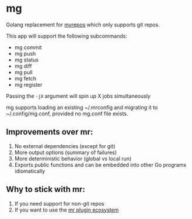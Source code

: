 # mg

Golang replacement for [myrepos](https://myrepos.branchable.com/) which only supports git repos.

This app will support the following subcommands:

- mg commit
- mg push
- mg status
- mg diff
- mg pull
- mg fetch
- mg register

Passing the `-jX` argument will spin up X jobs simultaneously

mg supports loading an existing ~/.mrconfig and migrating it to ~/.config/mg.conf, provided no mg.conf file exists.


## Improvements over mr:
1. No external dependencies (except for git) 
1. More output options (summary of failures)
1. More deterministic behavior (global vs local run)
1. Exports public functions and can be embedded into other Go programs idiomatically


## Why to stick with mr:
1. If you need support for non-git repos
1. If you want to use the [mr plugin ecosystem](https://myrepos.branchable.com/#:~:text=repos%20to%20myrepos-,related%20software,-garden%3A%20manage%20git)
